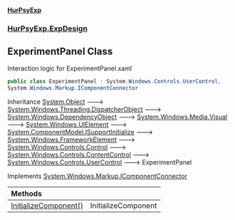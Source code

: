 #### [HurPsyExp](index.md 'index')
### [HurPsyExp.ExpDesign](HurPsyExp.ExpDesign.md 'HurPsyExp.ExpDesign')

## ExperimentPanel Class

Interaction logic for ExperimentPanel.xaml

```csharp
public class ExperimentPanel : System.Windows.Controls.UserControl,
System.Windows.Markup.IComponentConnector
```

Inheritance [System.Object](https://docs.microsoft.com/en-us/dotnet/api/System.Object 'System.Object') &#129106; [System.Windows.Threading.DispatcherObject](https://docs.microsoft.com/en-us/dotnet/api/System.Windows.Threading.DispatcherObject 'System.Windows.Threading.DispatcherObject') &#129106; [System.Windows.DependencyObject](https://docs.microsoft.com/en-us/dotnet/api/System.Windows.DependencyObject 'System.Windows.DependencyObject') &#129106; [System.Windows.Media.Visual](https://docs.microsoft.com/en-us/dotnet/api/System.Windows.Media.Visual 'System.Windows.Media.Visual') &#129106; [System.Windows.UIElement](https://docs.microsoft.com/en-us/dotnet/api/System.Windows.UIElement 'System.Windows.UIElement') &#129106; [System.ComponentModel.ISupportInitialize](https://docs.microsoft.com/en-us/dotnet/api/System.ComponentModel.ISupportInitialize 'System.ComponentModel.ISupportInitialize') &#129106; [System.Windows.FrameworkElement](https://docs.microsoft.com/en-us/dotnet/api/System.Windows.FrameworkElement 'System.Windows.FrameworkElement') &#129106; [System.Windows.Controls.Control](https://docs.microsoft.com/en-us/dotnet/api/System.Windows.Controls.Control 'System.Windows.Controls.Control') &#129106; [System.Windows.Controls.ContentControl](https://docs.microsoft.com/en-us/dotnet/api/System.Windows.Controls.ContentControl 'System.Windows.Controls.ContentControl') &#129106; [System.Windows.Controls.UserControl](https://docs.microsoft.com/en-us/dotnet/api/System.Windows.Controls.UserControl 'System.Windows.Controls.UserControl') &#129106; ExperimentPanel

Implements [System.Windows.Markup.IComponentConnector](https://docs.microsoft.com/en-us/dotnet/api/System.Windows.Markup.IComponentConnector 'System.Windows.Markup.IComponentConnector')

| Methods | |
| :--- | :--- |
| [InitializeComponent()](HurPsyExp.ExpDesign.ExperimentPanel.InitializeComponent().md 'HurPsyExp.ExpDesign.ExperimentPanel.InitializeComponent()') | InitializeComponent |
